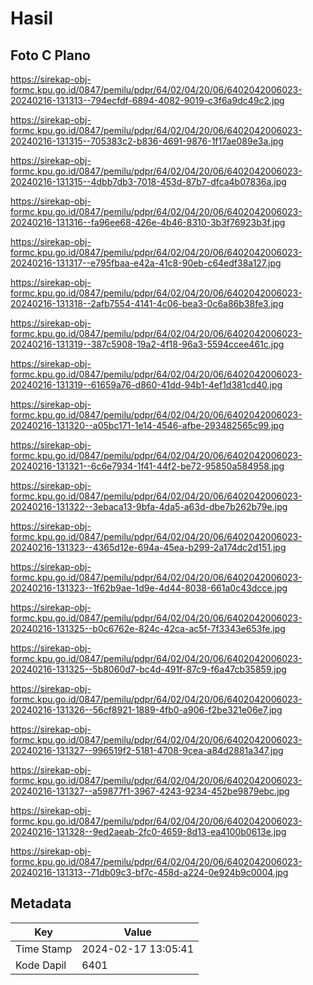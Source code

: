 # Hasil

## Foto C Plano

https://sirekap-obj-formc.kpu.go.id/0847/pemilu/pdpr/64/02/04/20/06/6402042006023-20240216-131313--794ecfdf-6894-4082-9019-c3f6a9dc49c2.jpg

https://sirekap-obj-formc.kpu.go.id/0847/pemilu/pdpr/64/02/04/20/06/6402042006023-20240216-131315--705383c2-b836-4691-9876-1f17ae089e3a.jpg

https://sirekap-obj-formc.kpu.go.id/0847/pemilu/pdpr/64/02/04/20/06/6402042006023-20240216-131315--4dbb7db3-7018-453d-87b7-dfca4b07836a.jpg

https://sirekap-obj-formc.kpu.go.id/0847/pemilu/pdpr/64/02/04/20/06/6402042006023-20240216-131316--fa96ee68-426e-4b46-8310-3b3f76923b3f.jpg

https://sirekap-obj-formc.kpu.go.id/0847/pemilu/pdpr/64/02/04/20/06/6402042006023-20240216-131317--e795fbaa-e42a-41c8-90eb-c64edf38a127.jpg

https://sirekap-obj-formc.kpu.go.id/0847/pemilu/pdpr/64/02/04/20/06/6402042006023-20240216-131318--2afb7554-4141-4c06-bea3-0c6a86b38fe3.jpg

https://sirekap-obj-formc.kpu.go.id/0847/pemilu/pdpr/64/02/04/20/06/6402042006023-20240216-131319--387c5908-19a2-4f18-96a3-5594ccee461c.jpg

https://sirekap-obj-formc.kpu.go.id/0847/pemilu/pdpr/64/02/04/20/06/6402042006023-20240216-131319--61659a76-d860-41dd-94b1-4ef1d381cd40.jpg

https://sirekap-obj-formc.kpu.go.id/0847/pemilu/pdpr/64/02/04/20/06/6402042006023-20240216-131320--a05bc171-1e14-4546-afbe-293482565c99.jpg

https://sirekap-obj-formc.kpu.go.id/0847/pemilu/pdpr/64/02/04/20/06/6402042006023-20240216-131321--6c6e7934-1f41-44f2-be72-95850a584958.jpg

https://sirekap-obj-formc.kpu.go.id/0847/pemilu/pdpr/64/02/04/20/06/6402042006023-20240216-131322--3ebaca13-9bfa-4da5-a63d-dbe7b262b79e.jpg

https://sirekap-obj-formc.kpu.go.id/0847/pemilu/pdpr/64/02/04/20/06/6402042006023-20240216-131323--4365d12e-694a-45ea-b299-2a174dc2d151.jpg

https://sirekap-obj-formc.kpu.go.id/0847/pemilu/pdpr/64/02/04/20/06/6402042006023-20240216-131323--1f62b9ae-1d9e-4d44-8038-661a0c43dcce.jpg

https://sirekap-obj-formc.kpu.go.id/0847/pemilu/pdpr/64/02/04/20/06/6402042006023-20240216-131325--b0c6762e-824c-42ca-ac5f-7f3343e653fe.jpg

https://sirekap-obj-formc.kpu.go.id/0847/pemilu/pdpr/64/02/04/20/06/6402042006023-20240216-131325--5b8060d7-bc4d-491f-87c9-f6a47cb35859.jpg

https://sirekap-obj-formc.kpu.go.id/0847/pemilu/pdpr/64/02/04/20/06/6402042006023-20240216-131326--56cf8921-1889-4fb0-a906-f2be321e06e7.jpg

https://sirekap-obj-formc.kpu.go.id/0847/pemilu/pdpr/64/02/04/20/06/6402042006023-20240216-131327--996519f2-5181-4708-9cea-a84d2881a347.jpg

https://sirekap-obj-formc.kpu.go.id/0847/pemilu/pdpr/64/02/04/20/06/6402042006023-20240216-131327--a59877f1-3967-4243-9234-452be9879ebc.jpg

https://sirekap-obj-formc.kpu.go.id/0847/pemilu/pdpr/64/02/04/20/06/6402042006023-20240216-131328--9ed2aeab-2fc0-4659-8d13-ea4100b0613e.jpg

https://sirekap-obj-formc.kpu.go.id/0847/pemilu/pdpr/64/02/04/20/06/6402042006023-20240216-131313--71db09c3-bf7c-458d-a224-0e924b9c0004.jpg


## Metadata

| Key        | Value               |
| ---------- | ------------------- |
| Time Stamp | 2024-02-17 13:05:41 |
| Kode Dapil | 6401                |



